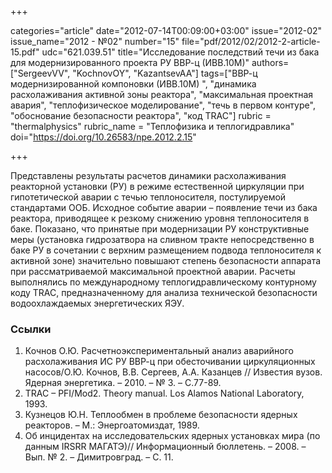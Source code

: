 +++

categories="article"
date="2012-07-14T00:09:00+03:00"
issue="2012-02"
issue_name="2012 - №02"
number="15"
file="pdf/2012/02/2012-2-article-15.pdf"
udc="621.039.51"
title="Исследование последствий течи из бака для модернизированного проекта РУ ВВР-ц (ИВВ.10М)"
authors=["SergeevVV", "KochnovOY", "KazantsevAA"]
tags=["ВВР-ц модернизированной компоновки (ИВВ.10М) ", "динамика расхолаживания активной зоны реактора", "максимальная проектная авария", "теплофизическое моделирование", "течь в первом контуре", "обоснование безопасности реактора", "код TRAC"]
rubric = "thermalphysics"
rubric_name = "Теплофизика и теплогидравлика"
doi="https://doi.org/10.26583/npe.2012.2.15"

+++

Представлены результаты расчетов динамики расхолаживания реакторной установки (РУ) в режиме естественной циркуляции при гипотетической аварии с течью теплоносителя, постулируемой стандартами ООБ. Исходное событие аварии – появление течи из бака реактора, приводящее к резкому снижению уровня теплоносителя в баке. Показано, что принятые при модернизации РУ конструктивные меры (установка гидрозатвора на сливном тракте непосредственно в баке РУ в сочетании с верхним размещением подвода теплоносителя к активной зоне) значительно повышают степень безопасности аппарата при рассматриваемой максимальной проектной аварии. Расчеты выполнялись по международному теплогидравлическому контурному коду TRAC, предназначенному для анализа технической безопасности водоохлаждаемых энергетических ЯЭУ.

### Ссылки

1. Кочнов О.Ю. Расчетноэкспериментальный анализ аварийного расхолаживания ИС РУ ВВР-ц при обесточивании циркуляционных насосов/О.Ю. Кочнов, В.В. Сергеев, А.А. Казанцев // Известия вузов. Ядерная энергетика. – 2010. – № 3. – С.77-89.
2. TRAC – PFI/Mod2. Theory manual. Los Alamos National Laboratory, 1993.
3. Кузнецов Ю.Н. Теплообмен в проблеме безопасности ядерных реакторов. – М.: Энергоатомиздат, 1989.
4. Об инцидентах на исследовательских ядерных установках мира (по данным IRSRR МАГАТЭ)// Информационный бюллетень. – 2008. – Вып. № 2. – Димитровград. – С. 11.